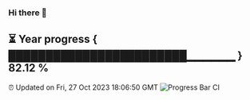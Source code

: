 ### Hi there 👋
⏳ Year progress { ████████████████████████▁▁▁▁▁▁ } 82.12 %
---
⏰ Updated on Fri, 27 Oct 2023 18:06:50 GMT
![Progress Bar CI](https://github.com/Moyi321/Moyi321/workflows/Progress%20Bar%20CI/badge.svg)
